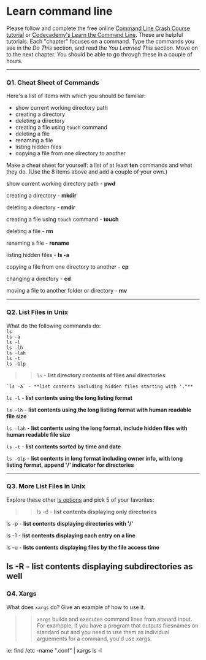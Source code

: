 # Learn command line

Please follow and complete the free online [Command Line Crash Course
tutorial](https://web.archive.org/web/20160708171659/http://cli.learncodethehardway.org/book/) or [Codecademy's Learn the Command Line](https://www.codecademy.com/learn/learn-the-command-line). These are helpful tutorials. Each "chapter" focuses on a command. Type the commands you see in the _Do This_ section, and read the _You Learned This_ section. Move on to the next chapter. You should be able to go through these in a couple of hours.

---

### Q1.  Cheat Sheet of Commands  

Here's a list of items with which you should be familiar:  
* show current working directory path
* creating a directory
* deleting a directory
* creating a file using `touch` command
* deleting a file 
* renaming a file
* listing hidden files
* copying a file from one directory to another 


Make a cheat sheet for yourself: a list of at least **ten** commands and what they do.  (Use the 8 items above and add a couple of your own.)  

> > 
show current working directory path - **pwd**

creating a directory - **mkdir**

deleting a directory - **rmdir**

creating a file using `touch` command - **touch**

deleting a file - **rm**

renaming a file - **rename**

listing hidden files - **ls -a**

copying a file from one directory to another - **cp**

changing a directory - **cd**

moving a file to another folder or directory - **mv**

---

### Q2.  List Files in Unix   

What do the following commands do:  
`ls`  
`ls -a`  
`ls -l`  
`ls -lh`  
`ls -lah`  
`ls -t`  
`ls -Glp`  

> > `ls` - **list directory contents of files and directories**

    `ls -a` - **list contents including hidden files starting with '."**

`ls -l` - **list contents using the long listing format**

`ls -lh` - **list contents using the long listing format with human readable file size**

`ls -lah` - **list contents using the long format, include hidden files with human readable file size**

`ls -t` - **list contents sorted by time and date**

`ls -Glp` - **list contents in long format including owner info, with long listing format, append '/' indicator for directories** 

---

### Q3.  More List Files in Unix  

Explore these other [ls options](http://www.techonthenet.com/unix/basic/ls.php) and pick 5 of your favorites:

> > ls -d - **list contents displaying only directories** 

ls -p - **list contents displaying directories with '/'** 

ls -1 - **list contents displaying each entry on a line** 

ls -u - **lists contents displaying files by the file access time** 

ls -R - **list contents displaying subdirectories as well** 
---

### Q4.  Xargs   

What does `xargs` do? Give an example of how to use it.

> > `xargs` builds and executes command lines from stanard input.  For exampple, if you have a program that outputs filesnames on standard out and you need to use them as individual arguements for a command, you'd use xargs.

ie: find /etc -name ".conf" | xargs ls -l

